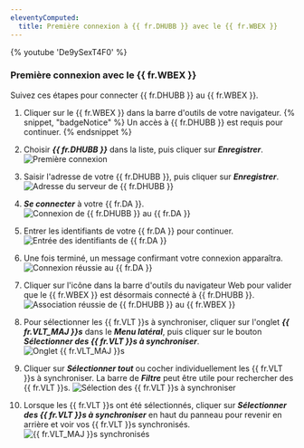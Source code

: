 ```yaml
---
eleventyComputed:
  title: Première connexion à {{ fr.DHUBB }} avec le {{ fr.WBEX }}
---
```

{% youtube 'De9ySexT4F0' %}

### Première connexion avec le {{ fr.WBEX }}

Suivez ces étapes pour connecter {{ fr.DHUBB }} au {{ fr.WBEX }}.

1. Cliquer sur le {{ fr.WBEX }} dans la barre d'outils de votre navigateur.
{% snippet, "badgeNotice" %}
Un accès à {{ fr.DHUBB }} est requis pour continuer.
{% endsnippet %}

2. Choisir ***{{ fr.DHUBB }}*** dans la liste, puis cliquer sur ***Enregistrer***.
![Première connexion](https://cdnweb.devolutions.net/docs/fr/hub/Dwl4055.png)
1. Saisir l'adresse de votre {{ fr.DHUBB }}, puis cliquer sur ***Enregistrer***.
![Adresse du serveur de {{ fr.DHUBB }}](https://cdnweb.devolutions.net/docs/fr/hub/Dwl4057.png)
1. ***Se connecter*** à votre {{ fr.DA }}.
![Connexion de {{ fr.DHUBB }} au {{ fr.DA }}](https://cdnweb.devolutions.net/docs/fr/hub/Dwl4056.png)
1. Entrer les identifiants de votre {{ fr.DA }} pour continuer.
![Entrée des identifiants de {{ fr.DA }}](https://cdnweb.devolutions.net/docs/fr/hub/Dwl4024.png)
1. Une fois terminé, un message confirmant votre connexion apparaîtra.
![Connexion réussie au {{ fr.DA }}](https://cdnweb.devolutions.net/docs/fr/hub/Dwl4053.png)
1. Cliquer sur l'icône dans la barre d'outils du navigateur Web pour valider que le {{ fr.WBEX }} est désormais connecté à {{ fr.DHUBB }}.
![Association réussie de {{ fr.DHUBB }} au {{ fr.WBEX }}](https://cdnweb.devolutions.net/docs/fr/hub/Dwl4058.png)
1. Pour sélectionner les {{ fr.VLT }}s à synchroniser, cliquer sur l'onglet ***{{ fr.VLT_MAJ }}s*** dans le ***Menu latéral***, puis cliquer sur le bouton ***Sélectionner des {{ fr.VLT }}s à synchroniser***.
![Onglet {{ fr.VLT_MAJ }}s](https://cdnweb.devolutions.net/docs/fr/hub/Dwl4059.png)
1. Cliquer sur ***Sélectionner tout*** ou cocher individuellement les {{ fr.VLT }}s à synchroniser. La barre de ***Filtre*** peut être utile pour rechercher des {{ fr.VLT }}s.
![Sélection des {{ fr.VLT }}s à synchroniser](https://cdnweb.devolutions.net/docs/fr/hub/Hub2014.png)
1. Lorsque les {{ fr.VLT }}s ont été sélectionnés, cliquer sur ***Sélectionner des {{ fr.VLT }}s à synchroniser*** en haut du panneau pour revenir en arrière et voir vos {{ fr.VLT }}s synchronisés.
![{{ fr.VLT_MAJ }}s synchronisés](https://cdnweb.devolutions.net/docs/fr/hub/Dwl4060.png)
